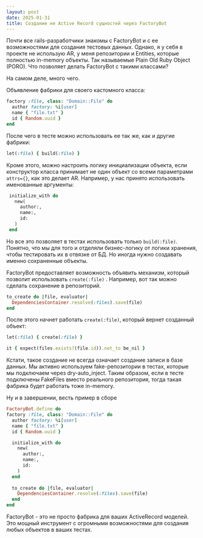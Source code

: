 ```yaml
---
layout: post
date: 2025-01-31
title: Создание не Active Record сущностей через FactoryBot
---
```

Почти все rails-разработчики знакомы с FactoryBot и с ее возможностями для создания тестовых данных. Однако, я у себя в проекте не использую AR, у меня репозитории и Entities, которые полностью in-memory объекты. Так называемые Plain Old Ruby Object (PORO). Что позволяет делать FactoryBot с такими классами?

На самом деле, много чего.

Объявление фабрики для своего кастомного класса:

```ruby
factory :file, class: "Domain::File" do
  author factory: %i[user]
  name { "file.txt" }
  id { Random.uuid }
end
```

После чего в тесте можно использовать ее так же, как и другие фабрики:

```ruby
let(:file) { build(:file) }
```

Кроме этого, можно настроить логику инициализации объекта, если конструктор класса принимает не один объект со всеми параметрами `attrs={}`, как это делает AR. Например, у нас принято использовать именованные аргументы:

```ruby
 initialize_with do
   new(
     author:,
     name:,
     id:
   )
 end
```

Но все это позволяет в тестах использовать только `build(:file)`. Понятно, что мы для того и отделяли бизнес-логику от логики хранения, чтобы тестировать их в отвязке от БД. Но иногда нужно создавать именно сохраненные объекты. 

FactoryBot предоставляет возможность объявить механизм, который позволит использовать `create(:file)` . Например, вот так можно сделать сохранение в репозиторий.

```ruby
to_create do |file, evaluator|
  DependenciesContainer.resolve(:files).save(file)
end
```

После этого начнет работать `create(:file)`, который вернет созданный объект:

```ruby
let(:file) { create(:file) }

it { expect(files.exists?(file.id)).not_to be_nil }
```

Кстати, такое создание не всегда означает создание записи в базе данных. Мы активно используем fake-репозитории в тестах, которые мы подключаем через dry-auto_inject. Таким образом, если в тесте подключены FakeFiles вместо реального репозитория, тогда такая фабрика будет работать тоже in-memory.

Ну и в завершении, весть пример в сборе

```ruby
FactoryBot.define do
factory :file, class: "Domain::File" do
  author factory: %i[user]
  name { "file.txt" }
  id { Random.uuid }

  initialize_with do
    new(
      author:,
      name:,
      id:
    )
  end
  
  to_create do |file, evaluator|
    DependenciesContainer.resolve(:files).save(file)
  end
end
```

FactoryBot - это не просто фабрика для ваших ActiveRecord моделей. Это мощный инструмент с огромными возможностями для создания любых объектов в ваших тестах.
